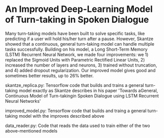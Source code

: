 # An Improved Deep-Learning Model of Turn-taking in Spoken Dialogue

Many turn-taking models have been built to solve specific tasks, like
predicting if a user will hold his/her turn after a pause. However,
Skantze showed that a continuous, general
turn-taking model can handle multiple tasks successfully. Building on
his model, a Long Short-Term Memory (LSTM) Recurrent Neural Network,
we made four improvements: we 1) replaced the Sigmoid Units with
Parametric Rectified Linear Units, 2) increased the number of layers
and neurons, 3) trained without truncation, and 4) added
dropout regularization.  Our improved model gives good and sometimes
better results, up to 26% better.

skantze_replica.py: Tensorflow code that builds and trains a general turn-taking model exactly as Skantze describes in his paper 'Towards aGeneral, Continuous Model of Turn-takingin Spoken Dialogue using LSTM Recurrent Neural Networks'

improved_model.py: Tensorflow code that builds and traing a general turn-taking model with the improves described above

data_reader.py: Code that reads the data used to train either of the two above-mentioned models

